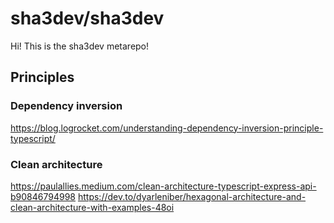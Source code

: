# sha3dev/sha3dev

Hi! This is the sha3dev metarepo!

## Principles

### Dependency inversion

https://blog.logrocket.com/understanding-dependency-inversion-principle-typescript/

### Clean architecture

https://paulallies.medium.com/clean-architecture-typescript-express-api-b90846794998
https://dev.to/dyarleniber/hexagonal-architecture-and-clean-architecture-with-examples-48oi
